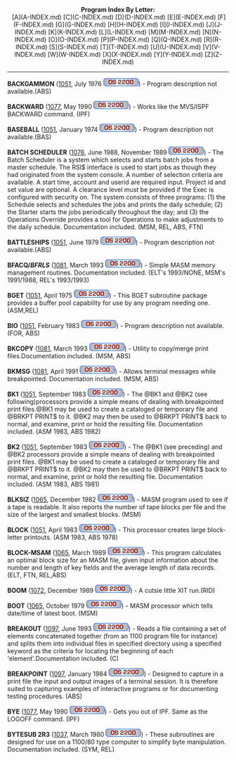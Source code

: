 <x-sas-window top="66" bottom="768" left="8" right="538">



<center><b>Program Index By Letter:</b></center>

<center>&nbsp;[A](A-INDEX.md)
[C](C-INDEX.md) [D](D-INDEX.md)
[E](E-INDEX.md) [F](F-INDEX.md)
[G](G-INDEX.md) [H](H-INDEX.md)
[I](I-INDEX.md) [J](J-INDEX.md)
[K](K-INDEX.md) [L](L-INDEX.md)
[M](M-INDEX.md) [N](N-INDEX.md)
[O](O-INDEX.md) [P](P-INDEX.md)
[Q](Q-INDEX.md) [R](R-INDEX.md)
[S](S-INDEX.md) [T](T-INDEX.md)
[U](U-INDEX.md) [V](V-INDEX.md)
[W](W-INDEX.md) [X](X-INDEX.md)
[Y](Y-INDEX.md) [Z](Z-INDEX.md)</center>


&#10;
- - -
<b>BACKGAMMON</b> ([1051](1051/INDEX.md), July 1976
![2200](IMAGES/OS2200.JPG)) - Program description not available.(ABS)


<b>BACKWARD</b> ([1077](1077/INDEX.md), May 1990
![2200](IMAGES/OS2200.JPG)) - Works like the MVS/ISPF BACKWARD command.
(IPF)


<b>BASEBALL</b> ([1051](1051/INDEX.md), January
1974 ![2200](IMAGES/OS2200.JPG)) - Program description not available.(BAS)


<b>BATCH SCHEDULER</b> ([1076](1076/INDEX.md),
June 1988, November 1989 ![2200](IMAGES/OS2200.JPG)) - The Batch Scheduler is a system
which selects and starts batch jobs from a master schedule. The RSI$
interface is used to start jobs as though they had originated from
the system console. A number of selection criteria are available. A
start time, account and userid are required input. Project id and set
value are optional. A clearance level must be provided if the Exec is
configured with security on. The system consists of three programs:
(1) the Schedule selects and schedules the jobs and prints the daily
schedule; (2) the Starter starts the jobs periodically throughout the
day; and (3) the Operations Override provides a tool for Operations
to make adjustments to the daily schedule. Documentation included.
(MSM, REL, ABS, FTN)


<b>BATTLESHIPS</b> ([1051](1051/INDEX.md), June
1979 ![2200](IMAGES/OS2200.JPG)) - Program description not available.(ABS)


<b>BFACQ$/BFRLS$</b> ([1081](1081/INDEX.md),
March 1993 ![2200](IMAGES/OS2200.JPG)) - Simple MASM memory management routines.
Documentation included. (ELT's 1993/NONE, MSM's 1991/1988, REL's
1993/1993)


<b>BGET</b> ([1051](1051/INDEX.md), April 1975
![2200](IMAGES/OS2200.JPG)) - This BGET subroutine package provides a
buffer pool capability for use by any program needing one. (ASM,REL)


<b>BIO</b> ([1051](1051/INDEX.md), February 1983
![2200](IMAGES/OS2200.JPG)) - Program description not available.(FOR, ABS)


<b>BKCOPY</b> ([1081](1081/INDEX.md), March 1993
![2200](IMAGES/OS2200.JPG)) - Utility to copy/merge print
files.Documentation included. (MSM, ABS)


<b>BKMSG</b> ([1081](1081/INDEX.md), April 1991
![2200](IMAGES/OS2200.JPG)) - Allows terminal messages while breakpointed.
Documentation included. (MSM, ABS)


<b>BK1</b> ([1051](1051/INDEX.md), September
1983 ![2200](IMAGES/OS2200.JPG)) - The @BK1 and @BK2 (see following)processors
provide a simple means of dealing with breakpointed print files.@BK1
may be used to create a cataloged or temporary file and @BRKPT PRINT$
to it. @BK2 may then be used to @BRKPT PRINT$ back to normal, and
examine, print or hold the resulting file. Documentation included.
(ASM 1983, ABS 1982)


<b>BK2</b> ([1051](1051/INDEX.md), September
1983 ![2200](IMAGES/OS2200.JPG)) - The @BK1 (see preceding) and @BK2 processors
provide a simple means of dealing with breakpointed print files. @BK1
may be used to create a cataloged or temporary file and @BRKPT PRINT$
to it. @BK2 may then be used to @BRKPT PRINT$ back to normal, and
examine, print or hold the resulting file. Documentation included.
(ASM 1983, ABS 1981)


<b>BLKSIZ</b> ([1065](1065/INDEX.md), December
1982 ![2200](IMAGES/OS2200.JPG)) - MASM program used to see if a tape is
readable. It also reports the number of tape blocks per file and the
size of the largest and smallest blocks. (MSM)


<b>BLOCK</b> ([1051](1051/INDEX.md), April 1983
![2200](IMAGES/OS2200.JPG)) - This processor creates large block-letter
printouts. (ASM 1983, ABS 1978)


<b>BLOCK-MSAM</b> ([1065](1065/INDEX.md), March
1989 ![2200](IMAGES/OS2200.JPG)) - This program calculates an optimal block size
for an MASM file, given input information about the number and length
of key fields and the average length of data records. (ELT, FTN,
REL,ABS)


<b>BOOM</b> ([1072](1072/INDEX.md), December
1989 ![2200](IMAGES/OS2200.JPG)) - A cutsie little XIT run.(RID)


<b>BOOT</b> ([1065](1065/INDEX.md), October 1979
![2200](IMAGES/OS2200.JPG)) - MASM processor which tells date/time of
latest boot. (MSM)


<b>BREAKOUT</b> ([1097](1097/INDEX.md), June
1993 ![2200](IMAGES/OS2200.JPG)) - Reads a file containing a set of elements
concatenated together (from an 1100 program file for instance) and
splits them into individual files in specified directory using a
specified keyword as the criteria for locating the beginning of each
'element'.Documentation included. (C)


<b>BREAKPOINT</b> ([1097](1097/INDEX.md),
January 1984 ![2200](IMAGES/OS2200.JPG)) - Designed to capture in a print file the input
and output images of a terminal session. It is therefore suited to
capturing examples of interactive programs or for documenting testing
procedures. (ABS)


<b>BYE</b> ([1077](1077/INDEX.md), May 1990 ![2200](IMAGES/OS2200.JPG)) - Gets you out of IPF. Same as the LOGOFF
command. (IPF)


<b>BYTESUB 2R3</b> ([1037](1037/INDEX.md), March
1980 ![2200](IMAGES/OS2200.JPG)) - These subroutines are designed for use on a
1100/80 type computer to simplify byte manipulation. Documentation
included. (SYM, REL)


</x-sas-window>